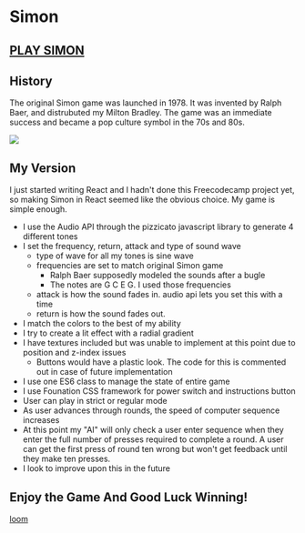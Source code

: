 # Simon
## [PLAY SIMON](https://benjaminadk.github.io/simon/index.html)
## History
The original Simon game was launched in 1978.  It was invented by Ralph Baer, and distrubuted my Milton Bradley.  The game was an immediate success and became a pop culture symbol in the 70s and 80s.

![](https://upload.wikimedia.org/wikipedia/commons/thumb/9/99/OriginalSimon.jpg/220px-OriginalSimon.jpg)

## My Version
I just started writing React and I hadn't done this Freecodecamp project yet, so making Simon in React seemed like the obvious
choice.  My game is simple enough.
- I use the Audio API through the pizzicato javascript library to generate 4 different tones
- I set the frequency, return, attack and type of sound wave
  - type of wave for all my tones is sine wave
  - frequencies are set to match original Simon game
    - Ralph Baer supposedly modeled the sounds after a bugle
    - The notes are G C E G. I used those frequencies
  - attack is how the sound fades in.  audio api lets you set this with a time
  - return is how the sound fades out.
- I match the colors to the best of my ability
- I try to create a lit effect with a radial gradient
- I have textures included but was unable to implement at this point due to position and z-index issues
  - Buttons would have a plastic look.  The code for this is commented out in case of future implementation
- I use one ES6 class to manage the state of entire game
- I use Founation CSS framework for power switch and instructions button
- User can play in strict or regular mode
- As user advances through rounds, the speed of computer sequence increases
- At this point my "AI" will only check a user enter sequence when they enter the full number of presses required to complete
a round.  A user can get the first press of round ten wrong but won't get feedback until they make ten presses.
- I look to improve upon this in the future

## Enjoy the Game And Good Luck Winning!

[loom](https://www.useloom.com/share/2aacbef79042417ebb35ede1c5be7638)
